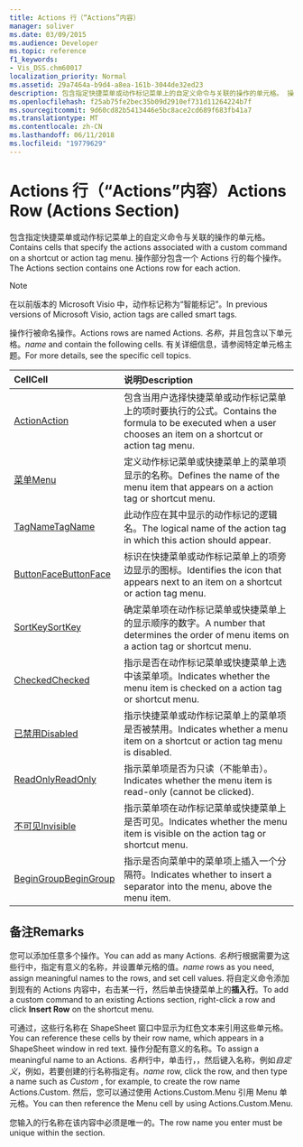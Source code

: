 ```yaml
---
title: Actions 行（“Actions”内容）
manager: soliver
ms.date: 03/09/2015
ms.audience: Developer
ms.topic: reference
f1_keywords:
- Vis_DSS.chm60017
localization_priority: Normal
ms.assetid: 29a7464a-b9d4-a8ea-161b-3044de32ed23
description: 包含指定快捷菜单或动作标记菜单上的自定义命令与关联的操作的单元格。 操作部分包含一个 Actions 行的每个操作。
ms.openlocfilehash: f25ab75fe2bec35b09d2910ef731d11264224b7f
ms.sourcegitcommit: 9d60cd82b5413446e5bc8ace2cd689f683fb41a7
ms.translationtype: MT
ms.contentlocale: zh-CN
ms.lasthandoff: 06/11/2018
ms.locfileid: "19779629"
---
```

# <a name="actions-row-actions-section"></a><span data-ttu-id="2a008-104">Actions 行（“Actions”内容）</span><span class="sxs-lookup"><span data-stu-id="2a008-104">Actions Row (Actions Section)</span></span>

<span data-ttu-id="2a008-105">包含指定快捷菜单或动作标记菜单上的自定义命令与关联的操作的单元格。</span><span class="sxs-lookup"><span data-stu-id="2a008-105">Contains cells that specify the actions associated with a custom command on a shortcut or action tag menu.</span></span> <span data-ttu-id="2a008-106">操作部分包含一个 Actions 行的每个操作。</span><span class="sxs-lookup"><span data-stu-id="2a008-106">The Actions section contains one Actions row for each action.</span></span>
  
> [!NOTE]
> <span data-ttu-id="2a008-107">在以前版本的 Microsoft Visio 中，动作标记称为“智能标记”。</span><span class="sxs-lookup"><span data-stu-id="2a008-107">In previous versions of Microsoft Visio, action tags are called smart tags.</span></span> 
  
<span data-ttu-id="2a008-108">操作行被命名操作。</span><span class="sxs-lookup"><span data-stu-id="2a008-108">Actions rows are named Actions.</span></span> <span data-ttu-id="2a008-109">*名称*，并且包含以下单元格。</span><span class="sxs-lookup"><span data-stu-id="2a008-109">*name*  and contain the following cells.</span></span> <span data-ttu-id="2a008-110">有关详细信息，请参阅特定单元格主题。</span><span class="sxs-lookup"><span data-stu-id="2a008-110">For more details, see the specific cell topics.</span></span> 
  
|<span data-ttu-id="2a008-111">**Cell**</span><span class="sxs-lookup"><span data-stu-id="2a008-111">**Cell**</span></span>|<span data-ttu-id="2a008-112">**说明**</span><span class="sxs-lookup"><span data-stu-id="2a008-112">**Description**</span></span>|
|:-----|:-----|
|[<span data-ttu-id="2a008-113">Action</span><span class="sxs-lookup"><span data-stu-id="2a008-113">Action</span></span>](action-cell-actions-section.md) <br/> |<span data-ttu-id="2a008-114">包含当用户选择快捷菜单或动作标记菜单上的项时要执行的公式。</span><span class="sxs-lookup"><span data-stu-id="2a008-114">Contains the formula to be executed when a user chooses an item on a shortcut or action tag menu.</span></span>  <br/> |
|[<span data-ttu-id="2a008-115">菜单</span><span class="sxs-lookup"><span data-stu-id="2a008-115">Menu</span></span>](menu-cell-actions-section.md) <br/> |<span data-ttu-id="2a008-116">定义动作标记菜单或快捷菜单上的菜单项显示的名称。</span><span class="sxs-lookup"><span data-stu-id="2a008-116">Defines the name of the menu item that appears on a action tag or shortcut menu.</span></span>  <br/> |
|[<span data-ttu-id="2a008-117">TagName</span><span class="sxs-lookup"><span data-stu-id="2a008-117">TagName</span></span>](tagname-cell-actions-section.md) <br/> |<span data-ttu-id="2a008-118">此动作应在其中显示的动作标记的逻辑名。</span><span class="sxs-lookup"><span data-stu-id="2a008-118">The logical name of the action tag in which this action should appear.</span></span>  <br/> |
|[<span data-ttu-id="2a008-119">ButtonFace</span><span class="sxs-lookup"><span data-stu-id="2a008-119">ButtonFace</span></span>](buttonface-cell-actions-section.md) <br/> |<span data-ttu-id="2a008-120">标识在快捷菜单或动作标记菜单上的项旁边显示的图标。</span><span class="sxs-lookup"><span data-stu-id="2a008-120">Identifies the icon that appears next to an item on a shortcut or action tag menu.</span></span>  <br/> |
|[<span data-ttu-id="2a008-121">SortKey</span><span class="sxs-lookup"><span data-stu-id="2a008-121">SortKey</span></span>](sortkey-cell-actions-section.md) <br/> |<span data-ttu-id="2a008-122">确定菜单项在动作标记菜单或快捷菜单上的显示顺序的数字。</span><span class="sxs-lookup"><span data-stu-id="2a008-122">A number that determines the order of menu items on a action tag or shortcut menu.</span></span>  <br/> |
|[<span data-ttu-id="2a008-123">Checked</span><span class="sxs-lookup"><span data-stu-id="2a008-123">Checked</span></span>](checked-cell-actions-section.md) <br/> |<span data-ttu-id="2a008-124">指示是否在动作标记菜单或快捷菜单上选中该菜单项。</span><span class="sxs-lookup"><span data-stu-id="2a008-124">Indicates whether the menu item is checked on a action tag or shortcut menu.</span></span>  <br/> |
|[<span data-ttu-id="2a008-125">已禁用</span><span class="sxs-lookup"><span data-stu-id="2a008-125">Disabled</span></span>](disabled-cell-actions-section.md) <br/> |<span data-ttu-id="2a008-126">指示快捷菜单或动作标记菜单上的菜单项是否被禁用。</span><span class="sxs-lookup"><span data-stu-id="2a008-126">Indicates whether a menu item on a shortcut or action tag menu is disabled.</span></span>  <br/> |
|[<span data-ttu-id="2a008-127">ReadOnly</span><span class="sxs-lookup"><span data-stu-id="2a008-127">ReadOnly</span></span>](readonly-cell-actions-section.md) <br/> |<span data-ttu-id="2a008-128">指示菜单项是否为只读（不能单击）。</span><span class="sxs-lookup"><span data-stu-id="2a008-128">Indicates whether the menu item is read-only (cannot be clicked).</span></span>  <br/> |
|[<span data-ttu-id="2a008-129">不可见</span><span class="sxs-lookup"><span data-stu-id="2a008-129">Invisible</span></span>](invisible-cell-actions-section.md) <br/> |<span data-ttu-id="2a008-130">指示菜单项在动作标记菜单或快捷菜单上是否可见。</span><span class="sxs-lookup"><span data-stu-id="2a008-130">Indicates whether the menu item is visible on the action tag or shortcut menu.</span></span>  <br/> |
|[<span data-ttu-id="2a008-131">BeginGroup</span><span class="sxs-lookup"><span data-stu-id="2a008-131">BeginGroup</span></span>](begingroup-cell-actions-section.md) <br/> |<span data-ttu-id="2a008-132">指示是否向菜单中的菜单项上插入一个分隔符。</span><span class="sxs-lookup"><span data-stu-id="2a008-132">Indicates whether to insert a separator into the menu, above the menu item.</span></span>  <br/> |
   
## <a name="remarks"></a><span data-ttu-id="2a008-133">备注</span><span class="sxs-lookup"><span data-stu-id="2a008-133">Remarks</span></span>

 <span data-ttu-id="2a008-134">您可以添加任意多个操作。</span><span class="sxs-lookup"><span data-stu-id="2a008-134">You can add as many Actions.</span></span>  <span data-ttu-id="2a008-135">*名称*行根据需要为这些行中，指定有意义的名称，并设置单元格的值。</span><span class="sxs-lookup"><span data-stu-id="2a008-135">*name*  rows as you need, assign meaningful names to the rows, and set cell values.</span></span> <span data-ttu-id="2a008-136">将自定义命令添加到现有的 Actions 内容中，右击某一行，然后单击快捷菜单上的**插入行**。</span><span class="sxs-lookup"><span data-stu-id="2a008-136">To add a custom command to an existing Actions section, right-click a row and click **Insert Row** on the shortcut menu.</span></span> 
  
<span data-ttu-id="2a008-137">可通过，这些行名称在 ShapeSheet 窗口中显示为红色文本来引用这些单元格。</span><span class="sxs-lookup"><span data-stu-id="2a008-137">You can reference these cells by their row name, which appears in a ShapeSheet window in red text.</span></span> <span data-ttu-id="2a008-138">操作分配有意义的名称。</span><span class="sxs-lookup"><span data-stu-id="2a008-138">To assign a meaningful name to an Actions.</span></span> <span data-ttu-id="2a008-139">*名称*行中，单击行，，然后键入名称，例如*自定义*，例如，若要创建的行名称指定有。</span><span class="sxs-lookup"><span data-stu-id="2a008-139">*name*  row, click the row, and then type a name such as  *Custom*  , for example, to create the row name Actions.Custom.</span></span> <span data-ttu-id="2a008-140">然后，您可以通过使用 Actions.Custom.Menu 引用 Menu 单元格。</span><span class="sxs-lookup"><span data-stu-id="2a008-140">You can then reference the Menu cell by using Actions.Custom.Menu.</span></span> 
  
<span data-ttu-id="2a008-141">您输入的行名称在该内容中必须是唯一的。</span><span class="sxs-lookup"><span data-stu-id="2a008-141">The row name you enter must be unique within the section.</span></span>
  

